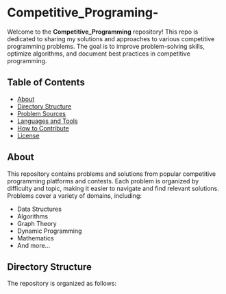 # Competitive_Programing-

Welcome to the **Competitive_Programming** repository! This repo is dedicated to sharing my solutions and approaches to various competitive programming problems. The goal is to improve problem-solving skills, optimize algorithms, and document best practices in competitive programming.

## Table of Contents
- [About](#about)
- [Directory Structure](#directory-structure)
- [Problem Sources](#problem-sources)
- [Languages and Tools](#languages-and-tools)
- [How to Contribute](#how-to-contribute)
- [License](#license)

## About
This repository contains problems and solutions from popular competitive programming platforms and contests. Each problem is organized by difficulty and topic, making it easier to navigate and find relevant solutions. Problems cover a variety of domains, including:
- Data Structures
- Algorithms
- Graph Theory
- Dynamic Programming
- Mathematics
- And more...

## Directory Structure
The repository is organized as follows:
